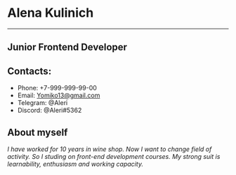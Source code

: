 # **Alena Kulinich** #
***

**Junior Frontend Developer**
---


## **Contacts:** ##
* Phone: +7-999-999-99-00
* Email: Yomiko13@gmail.com
* Telegram: @Aleri
* Discord: @Aleri#5362
  

## **About myself** ##

*I have worked for 10 years in wine shop. Now I want to change field of activity. So I studing on front-end development courses. My strong suit is learnability, enthusiasm and working capacity.*
